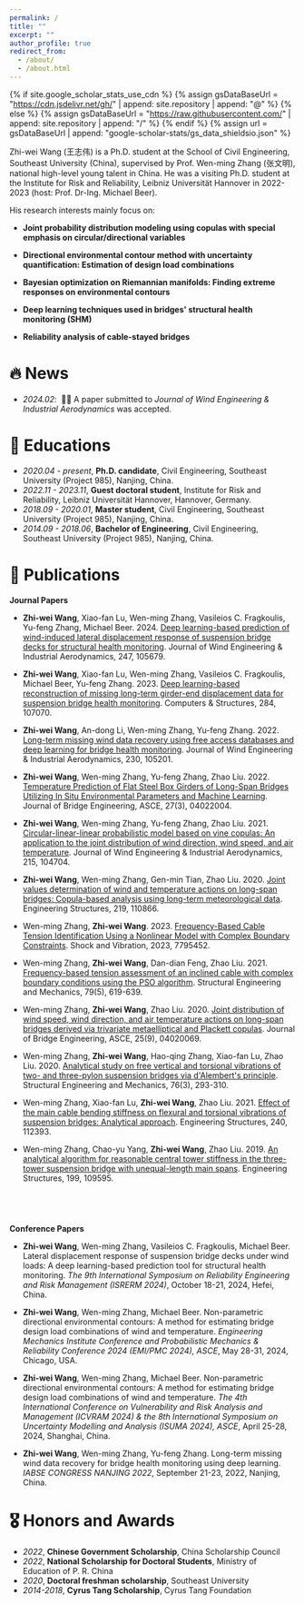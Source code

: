 ```yaml
---
permalink: /
title: ""
excerpt: ""
author_profile: true
redirect_from: 
  - /about/
  - /about.html
---
```


{% if site.google_scholar_stats_use_cdn %}
{% assign gsDataBaseUrl = "https://cdn.jsdelivr.net/gh/" | append: site.repository | append: "@" %}
{% else %}
{% assign gsDataBaseUrl = "https://raw.githubusercontent.com/" | append: site.repository | append: "/" %}
{% endif %}
{% assign url = gsDataBaseUrl | append: "google-scholar-stats/gs_data_shieldsio.json" %}

<span class='anchor' id='about-me'></span>

Zhi-wei Wang (王志伟) is a Ph.D. student at the School of Civil Engineering, Southeast University (China), supervised by Prof. Wen-ming Zhang (张文明), national high-level young talent in China. He was a visiting Ph.D. student at the Institute for Risk and Reliability, Leibniz Universität Hannover in 2022-2023 (host: Prof. Dr-Ing. Michael Beer).

His research interests mainly focus on:

- **Joint probability distribution modeling using copulas with special emphasis on circular/directional variables**
 
- **Directional environmental contour method with uncertainty quantification: Estimation of design load combinations**

- **Bayesian optimization on Riemannian manifolds: Finding extreme responses on environmental contours**

- **Deep learning techniques used in bridges' structural health monitoring (SHM)**

- **Reliability analysis of cable-stayed bridges**


# 🔥 News

- *2024.02*: &nbsp;🎉🎉 A paper submitted to *Journal of Wind Engineering & Industrial Aerodynamics* was accepted. 

# 📖 Educations
- *2020.04 - present*, **Ph.D. candidate**, Civil Engineering, Southeast University (Project 985), Nanjing, China. 
- *2022.11 - 2023.11*, **Guest doctoral student**, Institute for Risk and Reliability, Leibniz Universität Hannover, Hannover, Germany. 
- *2018.09 - 2020.01*, **Master student**, Civil Engineering, Southeast University (Project 985), Nanjing, China. 
- *2014.09 - 2018.06*, **Bachelor of Engineering**, Civil Engineering, Southeast University (Project 985), Nanjing, China.

# 📝 Publications 

**Journal Papers**

- **Zhi-wei Wang**, Xiao-fan Lu, Wen-ming Zhang, Vasileios C. Fragkoulis, Yu-feng Zhang, Michael Beer. 2024. [Deep learning-based prediction of wind-induced lateral displacement response of suspension bridge decks for structural health monitoring](https://doi.org/10.1016/j.jweia.2024.105679). Journal of Wind Engineering & Industrial Aerodynamics, 247, 105679.
- **Zhi-wei Wang**, Xiao-fan Lu, Wen-ming Zhang, Vasileios C. Fragkoulis, Michael Beer, Yu-feng Zhang. 2023. [Deep learning-based reconstruction of missing long-term girder-end displacement data for suspension bridge health monitoring](https://doi.org/10.1016/j.compstruc.2023.107070). Computers & Structures, 284, 107070.
- **Zhi-wei Wang**, An-dong Li, Wen-ming Zhang, Yu-feng Zhang. 2022. [Long-term missing wind data recovery using free access databases and deep learning for bridge health monitoring](https://doi.org/10.1016/j.jweia.2022.105201). Journal of Wind Engineering & Industrial Aerodynamics, 230, 105201.
- **Zhi-wei Wang**, Wen-ming Zhang, Yu-feng Zhang, Zhao Liu. 2022. [Temperature Prediction of Flat Steel Box Girders of Long-Span Bridges Utilizing In Situ Environmental Parameters and Machine Learning](https://doi.org/10.1061/(Asce)Be.1943-5592.0001840). Journal of Bridge Engineering, ASCE, 27(3), 04022004.
- **Zhi-wei Wang**, Wen-ming Zhang, Yu-feng Zhang, Zhao Liu. 2021. [Circular-linear-linear probabilistic model based on vine copulas: An application to the joint distribution of wind direction, wind speed, and air temperature](https://doi.org/10.1016/j.jweia.2021.104704). Journal of Wind Engineering & Industrial Aerodynamics, 215, 104704.
- **Zhi-wei Wang**, Wen-ming Zhang, Gen-min Tian, Zhao Liu. 2020. [Joint values determination of wind and temperature actions on long-span bridges: Copula-based analysis using long-term meteorological data](https://doi.org/10.1016/j.engstruct.2020.110866). Engineering Structures, 219, 110866.

  
-  Wen-ming Zhang, **Zhi-wei Wang**. 2023. [Frequency-Based Cable Tension Identification Using a Nonlinear Model with Complex Boundary Constraints](https://doi.org/10.1155/2023/7795452). Shock and Vibration, 2023, 7795452.
-  Wen-ming Zhang, **Zhi-wei Wang**, Dan-dian Feng, Zhao Liu. 2021. [Frequency-based tension assessment of an inclined cable with complex boundary conditions using the PSO algorithm](10.12989/sem.2021.79.5.619). Structural Engineering and Mechanics, 79(5), 619-639.
-  Wen-ming Zhang, **Zhi-wei Wang**, Zhao Liu. 2020. [Joint distribution of wind speed, wind direction, and air temperature actions on long-span bridges derived via trivariate metaelliptical and Plackett copulas](https://doi.org/10.1061/(Asce)Be.1943-5592.0001608). Journal of Bridge Engineering, ASCE, 25(9), 04020069.
-  Wen-ming Zhang, **Zhi-wei Wang**, Hao-qing Zhang, Xiao-fan Lu, Zhao Liu. 2020. [Analytical study on free vertical and torsional vibrations of two- and three-pylon suspension bridges via d'Alembert's principle](10.12989/sem.2020.76.3.293). Structural Engineering and Mechanics, 76(3), 293-310.
  

-  Wen-ming Zhang, Xiao-fan Lu, **Zhi-wei Wang**, Zhao Liu. 2021. [Effect of the main cable bending stiffness on flexural and torsional vibrations of suspension bridges: Analytical approach](https://doi.org/10.1016/j.engstruct.2021.112393). Engineering Structures, 240, 112393.
-  Wen-ming Zhang, Chao-yu Yang, **Zhi-wei Wang**, Zhao Liu. 2019. [An analytical algorithm for reasonable central tower stiffness in the three-tower suspension bridge with unequal-length main spans](https://doi.org/10.1016/j.engstruct.2019.109595). Engineering Structures, 199, 109595.

## &emsp;
**Conference Papers**
  
- **Zhi-wei Wang**, Wen-ming Zhang, Vasileios C. Fragkoulis, Michael Beer. Lateral displacement response of suspension bridge decks under wind loads: A deep learning-based prediction tool for structural health monitoring. *The 9th International Symposium on Reliability Engineering and Risk Management (ISRERM 2024)*, October 18-21, 2024, Hefei, China.
  
- **Zhi-wei Wang**, Wen-ming Zhang, Michael Beer. Non-parametric directional environmental contours: A method for estimating bridge design load combinations of wind and temperature. *Engineering Mechanics Institute Conference and Probabilistic Mechanics & Reliability Conference 2024 (EMI/PMC 2024), ASCE*, May 28-31, 2024, Chicago, USA.
  
- **Zhi-wei Wang**, Wen-ming Zhang, Michael Beer. Non-parametric directional environmental contours: A method for estimating bridge design load combinations of wind and temperature. *The 4th International Conference on Vulnerability and Risk Analysis and Management (ICVRAM 2024) & the 8th International Symposium on Uncertainty Modelling and Analysis (ISUMA 2024), ASCE*, April 25-28, 2024, Shanghai, China.
  
- **Zhi-wei Wang**, Wen-ming Zhang, Yu-feng Zhang. Long-term missing wind data recovery for bridge health monitoring using deep learning. *IABSE CONGRESS NANJING 2022*, September 21-23, 2022, Nanjing, China.



# 🎖 Honors and Awards
- *2022*, **Chinese Government Scholarship**, China Scholarship Council
- *2022*, **National Scholarship for Doctoral Students**, Ministry of Education of P. R. China
- *2020*, **Doctoral freshman scholarship**, Southeast University
- *2014-2018*, **Cyrus Tang Scholarship**, Cyrus Tang Foundation
